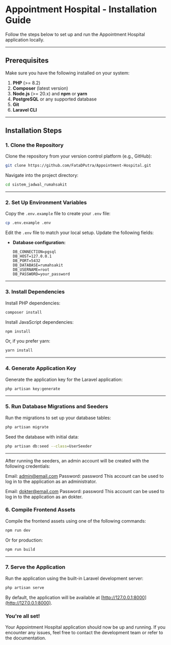 # Appointment Hospital - Installation Guide

Follow the steps below to set up and run the Appointment Hospital application locally.

---

## Prerequisites

Make sure you have the following installed on your system:

1. **PHP** (>= 8.2)
2. **Composer** (latest version)
3. **Node.js** (>= 20.x) and **npm** or **yarn**
4. **PostgreSQL** or any supported database
5. **Git**
6. **Laravel CLI**

---

## Installation Steps

### 1. Clone the Repository

Clone the repository from your version control platform (e.g., GitHub):

```bash
git clone https://github.com/FataDPutra/Appointment-Hospital.git
```

Navigate into the project directory:

```bash
cd sistem_jadwal_rumahsakit
```

---

### 2. Set Up Environment Variables

Copy the `.env.example` file to create your `.env` file:

```bash
cp .env.example .env
```

Edit the `.env` file to match your local setup. Update the following fields:

-   **Database configuration:**
    ```env
    DB_CONNECTION=pgsql
    DB_HOST=127.0.0.1
    DB_PORT=5432
    DB_DATABASE=rumahsakit
    DB_USERNAME=root
    DB_PASSWORD=your_password
    ```

---

### 3. Install Dependencies

Install PHP dependencies:

```bash
composer install
```

Install JavaScript dependencies:

```bash
npm install
```

Or, if you prefer yarn:

```bash
yarn install
```

---

### 4. Generate Application Key

Generate the application key for the Laravel application:

```bash
php artisan key:generate
```

---

### 5. Run Database Migrations and Seeders

Run the migrations to set up your database tables:

```bash
php artisan migrate
```

Seed the database with initial data:

```bash
php artisan db:seed --class=UserSeeder
```

---

After running the seeders, an admin account will be created with the following credentials:

Email: admin@email.com
Password: password
This account can be used to log in to the application as an administrator.

Email: dokter@email.com
Password: password
This account can be used to log in to the application as an dokter.

### 6. Compile Frontend Assets

Compile the frontend assets using one of the following commands:

```bash
npm run dev
```

Or for production:

```bash
npm run build
```

---

### 7. Serve the Application

Run the application using the built-in Laravel development server:

```bash
php artisan serve
```

By default, the application will be available at [http://127.0.0.1:8000](http://127.0.0.1:8000).

### You're all set!

Your Appointment Hospital application should now be up and running. If you encounter any issues, feel free to contact the development team or refer to the documentation.
